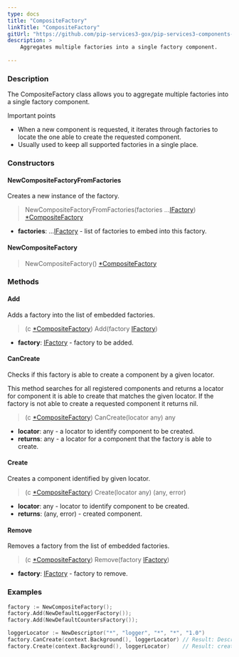 ```yaml
---
type: docs
title: "CompositeFactory"
linkTitle: "CompositeFactory"
gitUrl: "https://github.com/pip-services3-gox/pip-services3-components-gox"
description: >
    Aggregates multiple factories into a single factory component.
   
---
```


### Description

The CompositeFactory class allows you to aggregate multiple factories into a single factory component.

Important points

- When a new component is requested, it iterates through factories to locate the one able to create the requested component.
- Usually used to keep all supported factories in a single place.

### Constructors

#### NewCompositeFactoryFromFactories
Creates a new instance of the factory.

> NewCompositeFactoryFromFactories(factories ...[IFactory](../ifactory)) [*CompositeFactory]()

- **factories**: ...[IFactory](../ifactory) - list of factories to embed into this factory.

#### NewCompositeFactory

> NewCompositeFactory() [*CompositeFactory]()


### Methods

#### Add
Adds a factory into the list of embedded factories.

> (c [*CompositeFactory]()) Add(factory [IFactory](../ifactory))

- **factory**: [IFactory](../ifactory) - factory to be added.


#### CanCreate
Checks if this factory is able to create a component by a given locator.

This method searches for all registered components and returns
a locator for component it is able to create that matches the given locator.
If the factory is not able to create a requested component it returns nil.

> (c [*CompositeFactory]()) CanCreate(locator any) any

- **locator**: any - a locator to identify component to be created.
- **returns**: any - a locator for a component that the factory is able to create.


#### Create
Creates a component identified by given locator.

> (c [*CompositeFactory]()) Create(locator any) (any, error)

- **locator**: any - locator to identify component to be created.
- **returns**: (any, error) - created component.


#### Remove
Removes a factory from the list of embedded factories.

> (c [*CompositeFactory]()) Remove(factory [IFactory](../ifactory))

- **factory**: [IFactory](../ifactory) - factory to remove.

### Examples

```go
factory := NewCompositeFactory();
factory.Add(NewDefaultLoggerFactory());
factory.Add(NewDefaultCountersFactory());

loggerLocator := NewDescriptor("*", "logger", "*", "*", "1.0")
factory.CanCreate(context.Background(), loggerLocator) // Result: Descriptor("pip-service", "logger", "null", "default", "1.0")
factory.Create(context.Background(), loggerLocator)    // Result: created NullLogger
```
